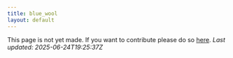 ```yaml
---
title: blue_wool
layout: default
---
```


This page is not yet made. If you want to contribute please do so [here](https://github.com/CrazyH2/Bigstone/blob/wiki/components/blue_wool.md).
_Last updated: 2025-06-24T19:25:37Z_
